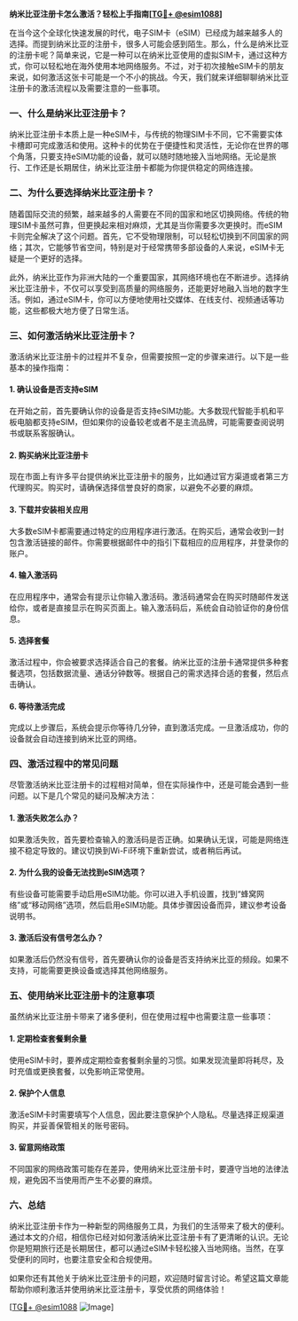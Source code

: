 **纳米比亚注册卡怎么激活？轻松上手指南[[TG💪+ @esim1088](https://t.me/s/esim1088)]**

在当今这个全球化快速发展的时代，电子SIM卡（eSIM）已经成为越来越多人的选择。而提到纳米比亚的注册卡，很多人可能会感到陌生。那么，什么是纳米比亚的注册卡呢？简单来说，它是一种可以在纳米比亚使用的虚拟SIM卡，通过这种方式，你可以轻松地在海外使用本地网络服务。不过，对于初次接触eSIM卡的朋友来说，如何激活这张卡可能是一个不小的挑战。今天，我们就来详细聊聊纳米比亚注册卡的激活流程以及需要注意的一些事项。

### 一、什么是纳米比亚注册卡？

纳米比亚注册卡本质上是一种eSIM卡，与传统的物理SIM卡不同，它不需要实体卡槽即可完成激活和使用。这种卡的优势在于便捷性和灵活性，无论你在世界的哪个角落，只要支持eSIM功能的设备，就可以随时随地接入当地网络。无论是旅行、工作还是长期居住，纳米比亚注册卡都能为你提供稳定的网络连接。

### 二、为什么要选择纳米比亚注册卡？

随着国际交流的频繁，越来越多的人需要在不同的国家和地区切换网络。传统的物理SIM卡虽然可靠，但更换起来相对麻烦，尤其是当你需要多次更换时。而eSIM卡则完全解决了这个问题。首先，它不受物理限制，可以轻松切换到不同国家的网络；其次，它能够节省空间，特别是对于经常携带多部设备的人来说，eSIM卡无疑是一个更好的选择。

此外，纳米比亚作为非洲大陆的一个重要国家，其网络环境也在不断进步。选择纳米比亚注册卡，不仅可以享受到高质量的网络服务，还能更好地融入当地的数字生活。例如，通过eSIM卡，你可以方便地使用社交媒体、在线支付、视频通话等功能，这些都极大地方便了日常生活。

### 三、如何激活纳米比亚注册卡？

激活纳米比亚注册卡的过程并不复杂，但需要按照一定的步骤来进行。以下是一些基本的操作指南：

#### 1. **确认设备是否支持eSIM**
   在开始之前，首先要确认你的设备是否支持eSIM功能。大多数现代智能手机和平板电脑都支持eSIM，但如果你的设备较老或者不是主流品牌，可能需要查阅说明书或联系客服确认。

#### 2. **购买纳米比亚注册卡**
   现在市面上有许多平台提供纳米比亚注册卡的服务，比如通过官方渠道或者第三方代理购买。购买时，请确保选择信誉良好的商家，以避免不必要的麻烦。

#### 3. **下载并安装相关应用**
   大多数eSIM卡都需要通过特定的应用程序进行激活。在购买后，通常会收到一封包含激活链接的邮件。你需要根据邮件中的指引下载相应的应用程序，并登录你的账户。

#### 4. **输入激活码**
   在应用程序中，通常会有提示让你输入激活码。激活码通常会在购买时随邮件发送给你，或者是直接显示在购买页面上。输入激活码后，系统会自动验证你的身份信息。

#### 5. **选择套餐**
   激活过程中，你会被要求选择适合自己的套餐。纳米比亚的注册卡通常提供多种套餐选项，包括数据流量、通话分钟数等。根据自己的需求选择合适的套餐，然后点击确认。

#### 6. **等待激活完成**
   完成以上步骤后，系统会提示你等待几分钟，直到激活完成。一旦激活成功，你的设备就会自动连接到纳米比亚的网络。

### 四、激活过程中的常见问题

尽管激活纳米比亚注册卡的过程相对简单，但在实际操作中，还是可能会遇到一些问题。以下是几个常见的疑问及解决方法：

#### 1. **激活失败怎么办？**
   如果激活失败，首先要检查输入的激活码是否正确。如果确认无误，可能是网络连接不稳定导致的。建议切换到Wi-Fi环境下重新尝试，或者稍后再试。

#### 2. **为什么我的设备无法找到eSIM选项？**
   有些设备可能需要手动启用eSIM功能。你可以进入手机设置，找到“蜂窝网络”或“移动网络”选项，然后启用eSIM功能。具体步骤因设备而异，建议参考设备说明书。

#### 3. **激活后没有信号怎么办？**
   如果激活后仍然没有信号，首先要确认你的设备是否支持纳米比亚的频段。如果不支持，可能需要更换设备或选择其他网络服务。

### 五、使用纳米比亚注册卡的注意事项

虽然纳米比亚注册卡带来了诸多便利，但在使用过程中也需要注意一些事项：

#### 1. **定期检查套餐剩余量**
   使用eSIM卡时，要养成定期检查套餐剩余量的习惯。如果发现流量即将耗尽，及时充值或更换套餐，以免影响正常使用。

#### 2. **保护个人信息**
   激活eSIM卡时需要填写个人信息，因此要注意保护个人隐私。尽量选择正规渠道购买，并妥善保管相关的账号密码。

#### 3. **留意网络政策**
   不同国家的网络政策可能存在差异，使用纳米比亚注册卡时，要遵守当地的法律法规，避免因不当使用而产生不必要的麻烦。

### 六、总结

纳米比亚注册卡作为一种新型的网络服务工具，为我们的生活带来了极大的便利。通过本文的介绍，相信你已经对如何激活纳米比亚注册卡有了更清晰的认识。无论你是短期旅行还是长期居住，都可以通过eSIM卡轻松接入当地网络。当然，在享受便利的同时，也要注意安全和合规使用。

如果你还有其他关于纳米比亚注册卡的问题，欢迎随时留言讨论。希望这篇文章能帮助你顺利激活并使用纳米比亚注册卡，享受优质的网络体验！

[[TG💪+ @esim1088](https://t.me/s/esim1088) ![Image](https://i.postimg.cc/4NQfJmqS/Snipaste-2025-05-13-00-14-12.png)]